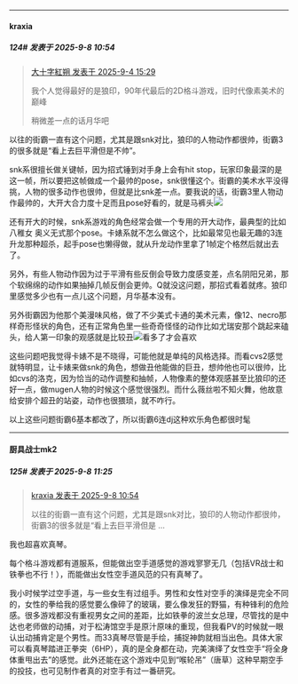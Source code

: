 ﻿
*****

####  kraxia  
##### 124#       发表于 2025-9-8 10:54

<blockquote><a href="httphttps://stage1st.com/2b/forum.php?mod=redirect&amp;goto=findpost&amp;pid=68369493&amp;ptid=2260803" target="_blank">大十字紅朔 发表于 2025-9-4 15:29</a>

我个人觉得最好的是狼印，90年代最后的2D格斗游戏，旧时代像素美术的巅峰

稍微差一点的话月华吧</blockquote>
以往的街霸一直有这个问题，尤其是跟snk对比，狼印的人物动作都很帅，街霸3的很多就是“看上去巨平滑但是不帅”。

snk系很擅长做关键帧，因为招式锤到对手身上会有hit stop，玩家印象最深的是这一帧，所以要把这帧做成一个最帅的pose，snk很懂这个。街霸的美术水平没得挑，人物的很多动作也很帅，但就是比snk差一点。要我说的话，街霸3里人物动作最帅的，大开大合力度十足而且pose好看的，就是马裤头<img src="https://static.stage1st.com/image/smiley/face2017/040.png" referrerpolicy="no-referrer">

还有开大的时候，snk系游戏的角色经常会做一个专用的开大动作，最典型的比如八稚女 奥义无式那个pose。卡婊系就不怎么做这个，比如最常见也最无趣的3连升龙那种超杀，起手pose也懒得做，就从升龙动作里拿了1帧定个格然后就出去了。

另外，有些人物动作因为过于平滑有些反倒会导致力度感变差，点名阴阳兄弟，那个软绵绵的动作如果抽掉几帧反倒会更帅。Q就没这问题，那招式看着就疼。狼印里感觉多少也有一点儿这个问题，月华基本没有。

另外街霸因为他那个美漫味风格，做了不少美式卡通的美术元素，像12、necro那样奇形怪状的角色，还有正常角色里一些奇奇怪怪的动作比如尤瑞安那个跳起来磕头，给人第一印象的观感就是比较丑<img src="https://static.stage1st.com/image/smiley/face2017/037.png" referrerpolicy="no-referrer">看多了才会喜欢

这些问题吧我觉得卡婊不是不晓得，可能他就是单纯的风格选择。而看cvs2感觉就特明显，让卡婊来做snk的角色，想做丑他能做的巨丑，想帅他也可以很帅，比如cvs的洛克，因为恰当的动作调整和抽帧，人物像素的整体观感甚至比狼印的还好一点，做mugen人物的时候这个感觉很强烈。而什么薇丝啦不知火舞，他故意给安排个超丑的站姿，动作也很猥琐，就不咋行。

以上这些问题街霸6基本都改了，所以街霸6连dj这种欢乐角色都很时髦


*****

####  厨具战士mk2  
##### 125#       发表于 2025-9-8 11:25

<blockquote><a href="httphttps://stage1st.com/2b/forum.php?mod=redirect&amp;goto=findpost&amp;pid=68388300&amp;ptid=2260803" target="_blank">kraxia 发表于 2025-9-8 10:54</a>

以往的街霸一直有这个问题，尤其是跟snk对比，狼印的人物动作都很帅，街霸3的很多就是“看上去巨平滑但是 ...</blockquote>
我也超喜欢真琴。

每个格斗游戏都有道服系，但能做出空手道感觉的游戏寥寥无几（包括VR战士和铁拳也不行！），而能做出女性空手道风范的只有真琴了。

我小时候学过空手道，与一些女生有过组手。男性和女性对空手的演绎是完全不同的，女性的拳给我的感觉要么像碎了的玻璃，要么像发狂的野猫，有种锋利的危险感。很多游戏都没有重视男女之间的差距，比如铁拳的波兰女总理，尽管找的是中达也老师做的动捕，对于松涛馆空手是原汁原味的重现，但我看PV的时候就一眼认出动捕肯定是个男性。而33真琴尽管是手绘，捕捉神韵就相当出色。具体大家可以看真琴踏进正拳突（6HP），真的是全身都在动，完美演绎了女性空手“将全身体重甩出去”的感觉。此外还能在这个游戏中见到“喉轮吊”（唐草）这种早期空手的投技，也可见制作者真的对空手有过一番研究。

